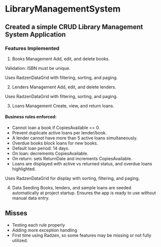 # LibraryManagementSystem

## Created a simple CRUD Library Management System Application
### Features Implemented
1. Books Management
Add, edit, and delete books.

Validation: ISBN must be unique.

Uses RadzenDataGrid with filtering, sorting, and paging.

2. Lenders Management
Add, edit, and delete lenders.

Uses RadzenDataGrid with filtering, sorting, and paging.

3. Loans Management
Create, view, and return loans.

#### Business rules enforced:

* Cannot loan a book if CopiesAvailable == 0.
* Prevent duplicate active loans per lender/book.
* A lender cannot have more than 5 active loans simultaneously.
* Overdue books block loans for new books.
* Default loan period: 14 days.
* On loan: decrements CopiesAvailable.
* On return: sets ReturnDate and increments CopiesAvailable.
* Loans are displayed with active vs returned status, and overdue loans highlighted.

Uses RadzenDataGrid for display with sorting, filtering, and paging.

4. Data Seeding
Books, lenders, and sample loans are seeded automatically at project startup.
Ensures the app is ready to use without manual data entry.


## Misses
- Testing each rule properly
- Adding more exception handling
- First time using Radzen, so some features may be missing or not fully utilized.

